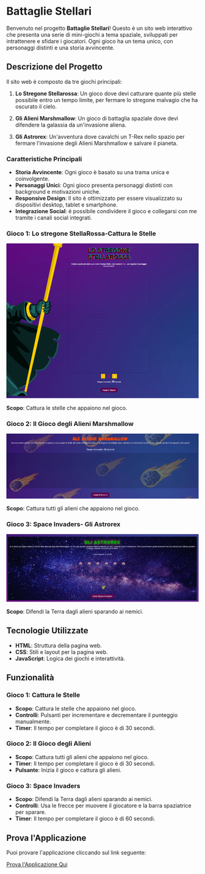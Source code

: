# Battaglie Stellari

Benvenuto nel progetto **Battaglie Stellari**! Questo è un sito web interattivo che presenta una serie di mini-giochi a tema spaziale, sviluppati per intrattenere e sfidare i giocatori. Ogni gioco ha un tema unico, con personaggi distinti e una storia avvincente.

## Descrizione del Progetto

Il sito web è composto da tre giochi principali:

1. **Lo Stregone Stellarossa**: Un gioco dove devi catturare quante più stelle possibile entro un tempo limite, per fermare lo stregone malvagio che ha oscurato il cielo.
   
2. **Gli Alieni Marshmallow**: Un gioco di battaglia spaziale dove devi difendere la galassia da un'invasione aliena.

3. **Gli Astrorex**: Un'avventura dove cavalchi un T-Rex nello spazio per fermare l'invasione degli Alieni Marshmallow e salvare il pianeta.

### Caratteristiche Principali
- **Storia Avvincente**: Ogni gioco è basato su una trama unica e coinvolgente.
- **Personaggi Unici**: Ogni gioco presenta personaggi distinti con background e motivazioni uniche.
- **Responsive Design**: Il sito è ottimizzato per essere visualizzato su dispositivi desktop, tablet e smartphone.
- **Integrazione Social**: é possibile condividere il gioco e collegarsi con me tramite i canali social integrati.

### Gioco 1: Lo stregone StellaRossa-Cattura le Stelle

![Cattura le Stelle](assets/IMG/game1.png)

**Scopo**: Cattura le stelle che appaiono nel gioco.

### Gioco 2: Il Gioco degli Alieni Marshmallow 

![Il Gioco degli Alieni](assets/IMG/game2.webp)

**Scopo**: Cattura tutti gli alieni che appaiono nel gioco.

### Gioco 3: Space Invaders- Gli Astrorex

![Space Invaders](assets/IMG/game3.webp)

**Scopo**: Difendi la Terra dagli alieni sparando ai nemici.

## Tecnologie Utilizzate

- **HTML**: Struttura della pagina web.
- **CSS**: Stili e layout per la pagina web.
- **JavaScript**: Logica dei giochi e interattività.

## Funzionalità

### Gioco 1: Cattura le Stelle

- **Scopo**: Cattura le stelle che appaiono nel gioco.
- **Controlli**: Pulsanti per incrementare e decrementare il punteggio manualmente.
- **Timer**: Il tempo per completare il gioco è di 30 secondi.

### Gioco 2: Il Gioco degli Alieni

- **Scopo**: Cattura tutti gli alieni che appaiono nel gioco.
- **Timer**: Il tempo per completare il gioco è di 30 secondi.
- **Pulsante**: Inizia il gioco e cattura gli alieni.

### Gioco 3: Space Invaders

- **Scopo**: Difendi la Terra dagli alieni sparando ai nemici.
- **Controlli**: Usa le frecce per muovere il giocatore e la barra spaziatrice per sparare.
- **Timer**: Il tempo per completare il gioco è di 60 secondi.







## Prova l'Applicazione

Puoi provare l'applicazione cliccando sul link seguente:

[Prova l'Applicazione Qui](https://battagliestellari.netlify.app/)
